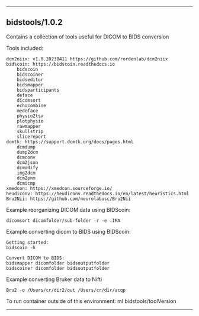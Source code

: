 
----------------------------------
## bidstools/1.0.2 ##
Contains a collection of tools useful for DICOM to BIDS conversion

Tools included:
```
dcm2niix: v1.0.20230411 https://github.com/rordenlab/dcm2niix
bidscoin: https://bidscoin.readthedocs.io
    bidscoin
    bidscoiner
    bidseditor
    bidsmapper
    bidsparticipants
    deface
    dicomsort
    echocombine
    medeface
    physio2tsv
    plotphysio
    rawmapper
    skullstrip
    slicereport
dcmtk: https://support.dcmtk.org/docs/pages.html
    dcmdump
    dump2dcm
    dcmconv
    dcm2json
    dcmodify
    img2dcm
    dcm2pnm
    dcmicmp
xmedcon: https://xmedcon.sourceforge.io/
heudiconv: https://heudiconv.readthedocs.io/en/latest/heuristics.html
Bru2Nii: https://github.com/neurolabusc/Bru2Nii
```

Example reorganizing DICOM data using BIDScoin:
```
dicomsort dicomfolder/sub-folder -r -e .IMA
```

Example converting dicom to BIDS using BIDScoin: 
```
Getting started:
bidscoin -h

Convert DICOM to BIDS:
bidsmapper dicomfolder bidsoutputfolder
bidscoiner dicomfolder bidsoutputfolder
```

Example converting Bruker data to Nifti
```
Bru2 -o /Users/cr/dir2/out /Users/cr/dir/acqp
```

To run container outside of this environment: ml bidstools/toolVersion

----------------------------------
